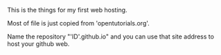 This is the things for my first web hosting.

Most of file is just copied from 'opentutorials.org'.

Name the repository "'ID'.github.io" and you can use that site address to host your github web.
